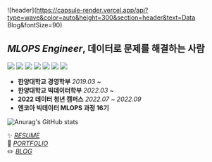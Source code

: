 ![header](https://capsule-render.vercel.app/api?type=wave&color=auto&height=300&section=header&text=Data Blog&fontSize=90)

## *MLOPS Engineer*, 데이터로 문제를 해결하는 사람
![](https://img.shields.io/badge/-Python-3776AB?&logo=Python&logoColor=white)
![](https://img.shields.io/badge/-R-276DC3?&logo=R&logoColor=white)
![](https://img.shields.io/badge/-scikitlearn-F7931E?&logo=scikitlearn&logoColor=white)
![](https://img.shields.io/badge/-TensorFlow-FF6F00?&logo=TensorFlow&logoColor=white)
![](https://img.shields.io/badge/-Keras-D00000?&logo=Keras&logoColor=white)
![](https://img.shields.io/badge/-Git-F05032?&logo=Git&logoColor=white)
![](https://img.shields.io/badge/-Notion-000000?&logo=Notion&logoColor=white)

* **한양대학교 경영학부** <I>2019.03 ~ </I> 
* **한양대학교 빅데이터학부** <I>2022.03 ~ </I> 
* **2022 데이터 청년 캠퍼스** <I>2022.07 ~ 2022.09</I> 
* **엔코아 빅데이터 MLOPS 과정 16기** 

![Anurag's GitHub stats](https://github-readme-stats.vercel.app/api?username=dorae222)

✨  <I>[RESUME](https://dorae222.notion.site/72dd341546574243a2184b622f2b19ca)</I>    
🌱  <I>[PORTFOLIO](https://dorae222.notion.site/72dd341546574243a2184b622f2b19ca)</I>      
✏️  <I>[BLOG](https://dorae222.github.io/dorae22_blog/)</I>    


